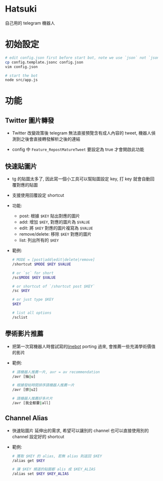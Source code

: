 # Hatsuki

自己用的 telegram 機器人

# 初始設定

```bash
# edit config.json first before start bot, note we use `json` not `jsonc`
cp config.template.jsonc config.json
vim config.json

# start the bot
node src/app.js
```

# 功能

## Twitter 圖片轉發

* Twitter 改變政策後 telegram 無法直接預覽含有成人內容的 tweet, 機器人偵測到之後會直接轉發解析之後的連結

* config 中 `Feature_RepostMatureTweet` 要設定為 true 才會開啟此功能

## 快速貼圖片

* tg 的貼圖太多了, 因此寫一個小工具可以幫貼圖設定 key, 打 key 就會自動回覆對應的貼圖

* 支援使用回覆設定 shortcut

* 功能:
  * post: 根據 `$KEY` 貼出對應的圖片
  * add: 增加 `$KEY`, 對應的圖片為 `$VALUE`
  * edit: 將 `$KEY` 對應的圖片複寫為 `$VALUE`
  * remove/delete: 移除 `$KEY` 對應的圖片
  * list: 列出所有的 `$KEY`

* 範例:
  ```bash
  # MODE = [post|add|edit|delete|remove]
  /shortcut $MODE $KEY $VALUE

  # or `sc` for short
  /sc$MODE $KEY $VALUE

  # or shortcut of `/shortcut post $KEY`
  /sc $KEY

  # or just type $KEY
  $KEY

  # list all options
  /sclist
  ```

## 學術影片推薦

* 把第一次寫機器人時嘗試寫的[linebot](https://github.com/yanagiragi/yanagi-linebot) porting 過來, 會推薦一些充滿學術價值的影片

* 範例:
  ```bash
  # 請機器人推薦一片, avr = av recommendation
  /avr [抽|u]

  # 根據發帖時間排序請機器人推薦一片
  /avr [排|u2]

  # 請機器人推薦好多片片
  /avr [我全都要|all]
  ```

## Channel Alias

* 快速貼圖片 延伸出的需求, 希望可以讓別的 channel 也可以直接使用別的 channel 設定好的 shortcut

* 範例:
  ```bash
  # 獲取 $KEY 的 alias, 若無 alias 則返回 $KEY
  /alias get $KEY

  # 讓 $KEY 頻道的貼圖都 alis 成 $KEY_ALIAS
  /alias set $KEY $KEY_ALIAS
  ```
